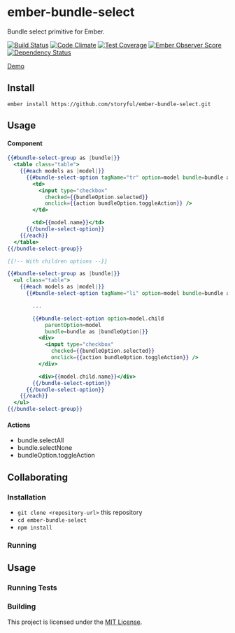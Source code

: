 # ember-bundle-select

Bundle select primitive for Ember.

[![Build Status](https://travis-ci.org/storyful/ember-bundle-select.svg)](https://travis-ci.org/storyful/ember-bundle-select)
[![Code Climate](https://codeclimate.com/github/storyful/ember-bundle-select/badges/gpa.svg)](https://codeclimate.com/github/storyful/ember-bundle-select)
[![Test Coverage](https://codeclimate.com/github/storyful/ember-bundle-select/badges/coverage.svg)](https://codeclimate.com/github/storyful/ember-bundle-select/coverage)
[![Ember Observer Score](https://emberobserver.com/badges/ember-bundle-select.svg)](https://emberobserver.com/addons/ember-bundle-select)
[![Dependency Status](https://www.versioneye.com/user/projects/59858fa10fb24f003b1f7e68/badge.svg?style=flat-square)](https://www.versioneye.com/user/projects/59858fa10fb24f003b1f7e68)

[Demo](https://storyful.github.io/ember-bundle-select/)

## Install

```
ember install https://github.com/storyful/ember-bundle-select.git
```

## Usage

#### Component

```hbs
{{#bundle-select-group as |bundle|}}
  <table class="table">
    {{#each models as |model|}}
      {{#bundle-select-option tagName="tr" option=model bundle=bundle as |bundleOption|}}
        <td>
          <input type="checkbox"
            checked={{bundleOption.selected}}
            onclick={{action bundleOption.toggleAction}} />
        </td>

        <td>{{model.name}}</td>
      {{/bundle-select-option}}
    {{/each}}
  </table>
{{/bundle-select-group}}

{{!-- With children options --}}

{{#bundle-select-group as |bundle|}}
  <ul class="table">
    {{#each models as |model|}}
      {{#bundle-select-option tagName="li" option=model bundle=bundle as |bundleOption|}}

        ...

        {{#bundle-select-option option=model.child
            parentOption=model
            bundle=bundle as |bundleOption|}}
          <div>
            <input type="checkbox"
              checked={{bundleOption.selected}}
              onclick={{action bundleOption.toggleAction}} />
          </div>

          <div>{{model.child.name}}</div>
        {{/bundle-select-option}}
      {{/bundle-select-option}}
    {{/each}}
  </ul>
{{/bundle-select-group}}
```

#### Actions

* bundle.selectAll
* bundle.selectNone
* bundleOption.toggleAction

## Collaborating

### Installation

* `git clone <repository-url>` this repository
* `cd ember-bundle-select`
* `npm install`

### Running

Usage
------------------------------------------------------------------------------

### Running Tests


### Building

This project is licensed under the [MIT License](LICENSE.md).
